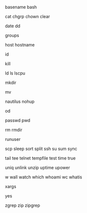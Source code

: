 
basename	bash

cat chgrp	chown clear

date dd

groups

host hostname

id

kill

ld ls lscpu

mkdir

mv

nautilus nohup

od

passwd pwd

rm	rmdir

runuser

scp sleep sort split ssh su	sum sync

tail tee telnet	tempfile test	time true

uniq unlink unzip uptime upower

w	wall	watch which	whoami wc whatis

xargs

yes

zgrep zip zipgrep
